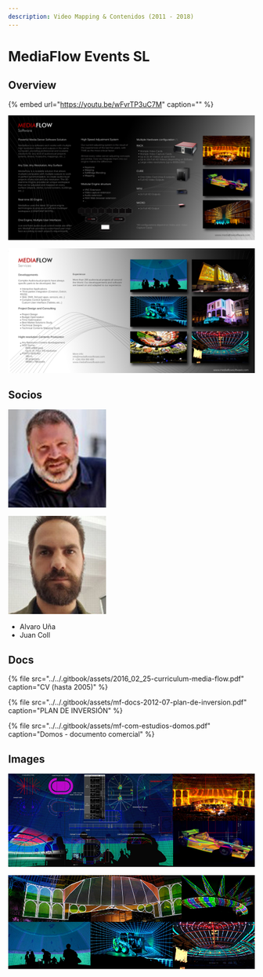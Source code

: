 ```yaml
---
description: Video Mapping & Contenidos (2011 - 2018)
---
```


# MediaFlow Events SL

## Overview

{% embed url="https://youtu.be/wFvrTP3uC7M" caption="" %}

![](../../.gitbook/assets/mf-com-overview-face-a.jpg)

![](../../.gitbook/assets/mf-com-overview-face-b.jpg)

## Socios

![](../../.gitbook/assets/socios-alvaro-una-resa-2-.jpg)

![](../../.gitbook/assets/socios-juan-coll-soler-2-.jpg)

* Alvaro Uña
* Juan Coll

## Docs 

{% file src="../../.gitbook/assets/2016\_02\_25-curriculum-media-flow.pdf" caption="CV \(hasta 2005\)" %}

{% file src="../../.gitbook/assets/mf-docs-2012-07-plan-de-inversion.pdf" caption="PLAN DE INVERSIÓN" %}

{% file src="../../.gitbook/assets/mf-com-estudios-domos.pdf" caption="Domos - documento comercial" %}

## Images

![Web Headers](../../.gitbook/assets/mf-com-header-service.jpg)

![Web Headers](../../.gitbook/assets/mf-com-header-product.jpg)


